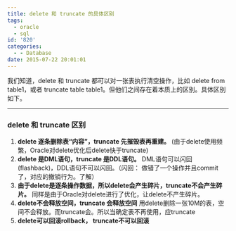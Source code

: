 ```yaml
---
title: delete 和 truncate 的具体区别
tags:
  - oracle
  - sql
id: '820'
categories:
  - - Database
date: 2015-07-22 20:01:01
---
```


我们知道，delete 和 truncate 都可以对一张表执行清空操作，比如 delete from table1，或者 truncate table table1。但他们之间存在着本质上的区别。具体区别如下。
<!-- more -->
* * *

### delete 和 truncate 区别

1.  **delete 逐条删除表“内容”，truncate 先摧毁表再重建。** (由于delete使用频繁，Oracle对delete优化后delete快于truncate)
2.  **delete 是DML语句，truncate 是DDL语句。** DML语句可以闪回(flashback)，DDL语句不可以闪回。（闪回： 做错了一个操作并且commit了，对应的撤销行为。了解）
3.  **由于delete是逐条操作数据，所以delete会产生碎片，truncate不会产生碎片。** 同样是由于Oracle对delete进行了优化，让delete不产生碎片。
4.  **delete不会释放空间，truncate 会释放空间** 用delete删除一张10M的表，空间不会释放。而truncate会。所以当确定表不再使用，应truncate
5.  **delete可以回滚rollback， truncate不可以回滚**